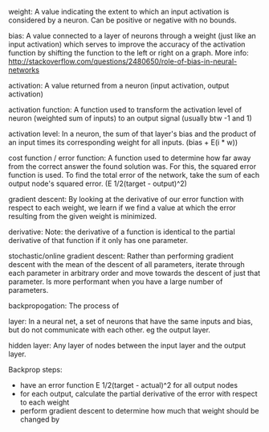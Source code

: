 weight:
A value indicating the extent to which an input activation is considered by a neuron.
Can be positive or negative with no bounds.

bias:
A value connected to a layer of neurons through a weight (just like an input activation)
which serves to improve the accuracy of the activation function by shifting the function
to the left or right on a graph. More info:
http://stackoverflow.com/questions/2480650/role-of-bias-in-neural-networks

activation:
A value returned from a neuron (input activation, output activation)

activation function:
A function used to transform the activation level of neuron (weighted sum of inputs) to an
output signal (usually btw -1 and 1)

activation level:
In a neuron, the sum of that layer's bias and the product of an input times its corresponding weight for all inputs. (bias + E(i * w))

cost function / error function:
A function used to determine how far away from the correct answer the found solution was.
For this, the squared error function is used. To find the total error of the network,
take the sum of each output node's squared error. (E 1/2(target - output)^2)

gradient descent:
By looking at the derivative of our error function with respect to each weight,
we learn if we find a value at which the error resulting from the given weight is minimized.

derivative:
Note: the derivative of a function is identical to the partial derivative of
that function if it only has one parameter. 


stochastic/online gradient descent:
Rather than performing gradient descent with the mean of the descent of all parameters,
iterate through each parameter in arbitrary order and move towards the descent of just that
parameter. Is more performant when you have a large number of parameters.

backpropogation:
The process of

layer:
In a neural net, a set of neurons that have the same inputs and bias,
but do not communicate with each other. eg the output layer.

hidden layer:
Any layer of nodes between the input layer and the output layer.

Backprop steps:
- have an error function E 1/2(target - actual)^2 for all output nodes
- for each output, calculate the partial derivative of the error with respect to each weight
- perform gradient descent to determine how much that weight should be changed by

